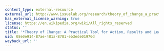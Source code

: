 ```yaml
---
content_type: external-resource
external_url: http://www.issuelab.org/research/theory_of_change_a_practical_tool_for_action_results_and_learning
has_external_license_warning: true
license: https://en.wikipedia.org/wiki/All_rights_reserved
status: ''
title: '*Theory of Change: A Practical Tool for Action, Results and Learning*'
uid: 08e0e914-87ae-481a-8781-eb3ede01970d
wayback_url: ''
---
```

